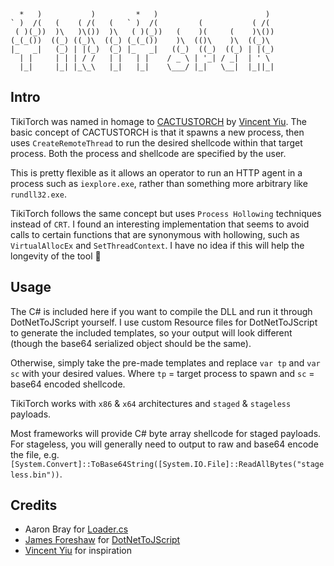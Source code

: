 ```
  *   )           )         *   )                        )  
` )  /(   (    ( /(   (   ` )  /(         (           ( /(  
 ( )(_))  )\   )\())  )\   ( )(_))   (    )(     (    )\()) 
(_(_())  ((_) ((_)\  ((_) (_(_())    )\  (()\    )\  ((_)\  
|_   _|   (_) | |(_)  (_) |_   _|   ((_)  ((_)  ((_) | |(_) 
  | |     | | | / /   | |   | |    / _ \ | '_| / _|  | ' \  
  |_|     |_| |_\_\   |_|   |_|    \___/ |_|   \__|  |_||_| 
```

## Intro

TikiTorch was named in homage to [CACTUSTORCH](https://github.com/vysecurity/CACTUSTORCH) by [Vincent Yiu](https://twitter.com/vysecurity).  The basic concept of CACTUSTORCH is that it spawns a new process, then uses `CreateRemoteThread` to run the desired shellcode within that target process.  Both the process and shellcode are specified by the user.

This is pretty flexible as it allows an operator to run an HTTP agent in a process such as `iexplore.exe`, rather than something more arbitrary like `rundll32.exe`.

TikiTorch follows the same concept but uses `Process Hollowing` techniques instead of `CRT`.  I found an interesting implementation that seems to avoid calls to certain functions that are synonymous with hollowing, such as `VirtualAllocEx` and `SetThreadContext`.  I have no idea if this will help the longevity of the tool 🤷

## Usage

The C# is included here if you want to compile the DLL and run it through DotNetToJScript yourself.  I use custom Resource files for DotNetToJScript to generate the included templates, so your output will look different (though the base64 serialized object should be the same).

Otherwise, simply take the pre-made templates and replace `var tp` and `var sc` with your desired values.  Where `tp` = target process to spawn and `sc` = base64 encoded shellcode.

TikiTorch works with `x86` & `x64` architectures and `staged` & `stageless` payloads.

Most frameworks will provide C# byte array shellcode for staged payloads.  For stageless, you will generally need to output to raw and base64 encode the file, e.g. `[System.Convert]::ToBase64String([System.IO.File]::ReadAllBytes("stageless.bin"))`.

## Credits

- Aaron Bray for [Loader.cs](https://github.com/ambray/ProcessHollowing/blob/master/ShellLoader/Loader.cs)
- [James Foreshaw](https://twitter.com/tiraniddo) for [DotNetToJScript](https://github.com/tyranid/DotNetToJScript)
- [Vincent Yiu](https://twitter.com/vysecurity) for inspiration